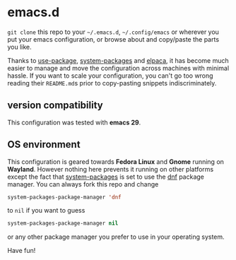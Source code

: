 # emacs.d

`git clone` this repo to your `~/.emacs.d`, `~/.config/emacs` or wherever
you put your emacs configuration, or browse about and copy/paste the parts
you like.

Thanks to
[use-package](https://github.com/jwiegley/use-package),
[system-packages](https://gitlab.com/jabranham/system-packages) and
[elpaca](https://github.com/progfolio/elpaca), it has become much easier
to manage and move the configuration across machines with minimal hassle.
If you want to scale your configuration, you can't go too wrong reading
their `README.md`s prior to copy-pasting snippets indiscriminately.

version compatibility
---------------------

This configuration was tested with **emacs 29**.

OS environment
--------------

This configuration is geared towards **Fedora Linux** and **Gnome**
running on **Wayland**. However nothing here prevents it running on other
platforms except the fact that [system-packages](https://gitlab.com/jabranham/system-packages) is set to
use the [dnf](https://dnf.readthedocs.io/en/latest/command_ref.html) package
manager. You can always fork this repo and change

```cl
system-packages-package-manager 'dnf
```

to `nil` if you want to guess

```cl
system-packages-package-manager nil
```

or any other package manager you prefer to use in your operating system.

Have fun!
